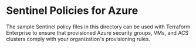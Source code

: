 # Sentinel Policies for Azure
The sample Sentinel policy files in this directory can be used with Terraform Enterprise to ensure that provisioned Azure security groups, VMs, and ACS clusters comply with your organization's provisioning rules.
